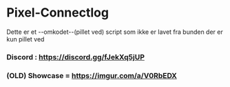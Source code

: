 # Pixel-Connectlog

Dette er et --omkodet--(pillet ved) script som ikke er lavet fra bunden der er kun pillet ved

### Discord : https://discord.gg/fJekXq5jUP

### (OLD) Showcase = https://imgur.com/a/V0RbEDX
